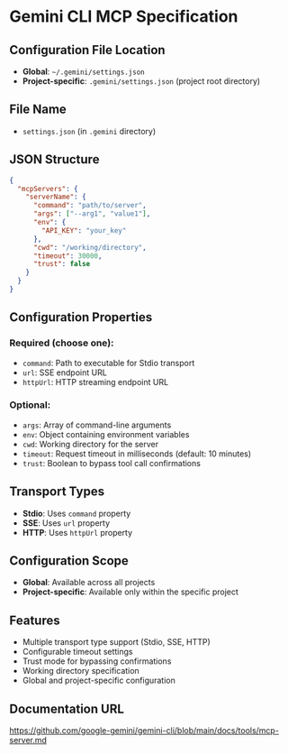 # Gemini CLI MCP Specification

## Configuration File Location
- **Global**: `~/.gemini/settings.json`
- **Project-specific**: `.gemini/settings.json` (project root directory)

## File Name
- `settings.json` (in `.gemini` directory)

## JSON Structure
```json
{
  "mcpServers": {
    "serverName": {
      "command": "path/to/server",
      "args": ["--arg1", "value1"],
      "env": {
        "API_KEY": "your_key"
      },
      "cwd": "/working/directory",
      "timeout": 30000,
      "trust": false
    }
  }
}
```

## Configuration Properties
### Required (choose one):
- `command`: Path to executable for Stdio transport
- `url`: SSE endpoint URL
- `httpUrl`: HTTP streaming endpoint URL

### Optional:
- `args`: Array of command-line arguments
- `env`: Object containing environment variables
- `cwd`: Working directory for the server
- `timeout`: Request timeout in milliseconds (default: 10 minutes)
- `trust`: Boolean to bypass tool call confirmations

## Transport Types
- **Stdio**: Uses `command` property
- **SSE**: Uses `url` property
- **HTTP**: Uses `httpUrl` property

## Configuration Scope
- **Global**: Available across all projects
- **Project-specific**: Available only within the specific project

## Features
- Multiple transport type support (Stdio, SSE, HTTP)
- Configurable timeout settings
- Trust mode for bypassing confirmations
- Working directory specification
- Global and project-specific configuration

## Documentation URL
https://github.com/google-gemini/gemini-cli/blob/main/docs/tools/mcp-server.md